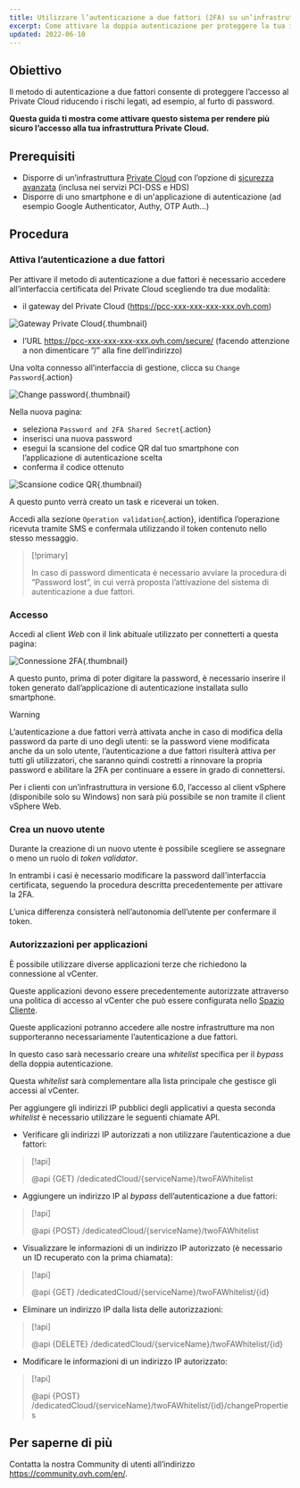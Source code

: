 ```yaml
---
title: Utilizzare l’autenticazione a due fattori (2FA) su un’infrastruttura Private Cloud
excerpt: Come attivare la doppia autenticazione per proteggere la tua infrastruttura
updated: 2022-06-10
---
```


## Obiettivo

Il metodo di autenticazione a due fattori consente di proteggere l’accesso al Private Cloud riducendo i rischi legati, ad esempio, al furto di password.

**Questa guida ti mostra come attivare questo sistema per rendere più sicuro l’accesso alla tua infrastruttura Private Cloud.**
 
## Prerequisiti

- Disporre di un’infrastruttura [Private Cloud](https://www.ovhcloud.com/it/enterprise/products/hosted-private-cloud/) con l’opzione di [sicurezza avanzata](https://www.ovhcloud.com/it/enterprise/products/hosted-private-cloud/safety-compliance/sddc/) (inclusa nei servizi PCI-DSS e HDS)
- Disporre di uno smartphone e di un'applicazione di autenticazione (ad esempio Google Authenticator, Authy, OTP Auth...)

## Procedura

### Attiva l’autenticazione a due fattori

Per attivare il metodo di autenticazione a due fattori è necessario accedere all’interfaccia certificata del Private Cloud scegliendo tra due modalità:
	
- il gateway del Private Cloud (https://pcc-xxx-xxx-xxx-xxx.ovh.com) 

![Gateway Private Cloud](images/gatewayPCC.jpg){.thumbnail}

- l’URL https://pcc-xxx-xxx-xxx-xxx.ovh.com/secure/ (facendo attenzione a non dimenticare “/” alla fine dell’indirizzo)

Una volta connesso all’interfaccia di gestione, clicca su `Change Password`{.action}

![Change password](images/selectChangePassword.png){.thumbnail}

Nella nuova pagina:
	
* seleziona `Password and 2FA Shared Secret`{.action}
* inserisci una nuova password 
* esegui la scansione del codice QR dal tuo smartphone con l’applicazione di autenticazione scelta
* conferma il codice ottenuto

![Scansione codice QR](images/scanQRcode.png){.thumbnail}

A questo punto verrà creato un task e riceverai un token.

Accedi alla sezione `Operation validation`{.action}, identifica l’operazione ricevuta tramite SMS e confermala utilizzando il token contenuto nello stesso messaggio.

> [!primary]
>
> In caso di password dimenticata è necessario avviare la procedura di “Password lost”, in cui verrà proposta l’attivazione del sistema di autenticazione a due fattori. 
>

### Accesso

Accedi al client *Web* con il link abituale utilizzato per connetterti a questa pagina:

![Connessione 2FA](images/2FAtoken.png){.thumbnail}

A questo punto, prima di poter digitare la password, è necessario inserire il token generato dall’applicazione di autenticazione installata sullo smartphone.

> [!warning]
>
> L’autenticazione a due fattori verrà attivata anche in caso di modifica della password da parte di uno degli utenti: se la password viene modificata anche da un solo utente, l’autenticazione a due fattori risulterà attiva per tutti gli utilizzatori, che saranno quindi costretti a rinnovare la propria password e abilitare la 2FA per continuare a essere in grado di connettersi.
>
> Per i clienti con un’infrastruttura in versione 6.0, l’accesso al client vSphere (disponibile solo su Windows) non sarà più possibile se non tramite il client vSphere Web.
>

### Crea un nuovo utente

Durante la creazione di un nuovo utente è possibile scegliere se assegnare o meno un ruolo di *token validator*.

In entrambi i casi è necessario modificare la password dall’interfaccia certificata, seguendo la procedura descritta precedentemente per attivare la 2FA.

L’unica differenza consisterà nell’autonomia dell’utente per confermare il token.

### Autorizzazioni per applicazioni

È possibile utilizzare diverse applicazioni terze che richiedono la connessione al vCenter.

Queste applicazioni devono essere precedentemente autorizzate attraverso una politica di accesso al vCenter che può essere configurata nello [Spazio Cliente](/pages/hosted_private_cloud/hosted_private_cloud_powered_by_vmware/manager_ovh_private_cloud#sicurezza).

Queste applicazioni potranno accedere alle nostre infrastrutture ma non supporteranno necessariamente l’autenticazione a due fattori.

In questo caso sarà necessario creare una *whitelist* specifica per il *bypass* della doppia autenticazione.

Questa *whitelist* sarà complementare alla lista principale che gestisce gli accessi al vCenter.

Per aggiungere gli indirizzi IP pubblici degli applicativi a questa seconda *whitelist* è necessario utilizzare le seguenti chiamate API. 

- Verificare gli indirizzi IP autorizzati a non utilizzare l’autenticazione a due fattori:

> [!api]
>
> @api {GET} /dedicatedCloud/{serviceName}/twoFAWhitelist
>

- Aggiungere un indirizzo IP al *bypass* dell’autenticazione a due fattori:

> [!api]
>
> @api {POST} /dedicatedCloud/{serviceName}/twoFAWhitelist
>

- Visualizzare le informazioni di un indirizzo IP autorizzato (è necessario un ID recuperato con la prima chiamata):

> [!api]
>
> @api {GET} /dedicatedCloud/{serviceName}/twoFAWhitelist/{id}
>

- Eliminare un indirizzo IP dalla lista delle autorizzazioni:

> [!api]
>
> @api {DELETE} /dedicatedCloud/{serviceName}/twoFAWhitelist/{id}
>

- Modificare le informazioni di un indirizzo IP autorizzato:

> [!api]
>
> @api {POST} /dedicatedCloud/{serviceName}/twoFAWhitelist/{id}/changeProperties
>

## Per saperne di più

Contatta la nostra Community di utenti all’indirizzo <https://community.ovh.com/en/>.

